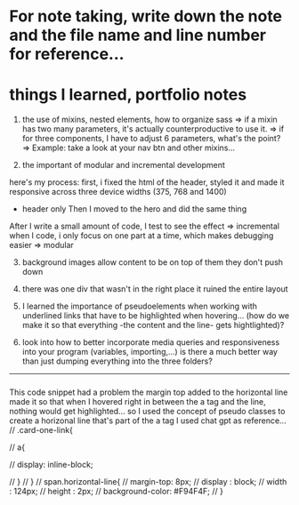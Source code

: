 # For note taking, write down the note and the file name and line number for reference...


# things I learned, portfolio notes

1) the use of mixins, nested elements, how to organize sass
=> if a mixin has two many parameters, it's actually counterproductive to use it.
=> if for three components, I have to adjust 6 parameters, what's the point?
=> Example: take a look at your nav btn and other mixins...

2) the important of modular and incremental development 


here's my process:
first, i fixed the html of the header, styled it and made it responsive across
three device widths (375, 768 and 1400)
* header only
Then I moved to the hero and did the same thing

After I write a small amount of code, I test to see the effect => incremental
when I code, i only focus on one part at a time, which makes debugging easier => modular

3) background images allow content to be on top of them
they don't push down


4) there was one div that wasn't in the right place
it ruined the entire layout 

5) I learned the importance of pseudoelements when working with underlined links that have to be highlighted when hovering...
(how do we make it so that everything -the content and the line- gets hightlighted)?

6) look into how to better incorporate media queries and responsiveness into your program
(variables, importing,...)
is there a much better way than just dumping everything into the three folders?
------------------------------------------------
#####
This code snippet had a problem
the margin top added to the horizontal line made it so that when I hovered right in between the a tag and the line, nothing would get highlighted...
so I used the concept of pseudo classes to create a horizonal line that's part of the a tag
I used chat gpt as reference...
//     .card-one-link{
        
//         a{
           
//             display: inline-block;
           
          
//         }
//     }
//     span.horizontal-line{
//         margin-top: 8px;
//         display : block;
//         width : 124px;
//         height : 2px;
//         background-color: #F94F4F;
//     }
#####